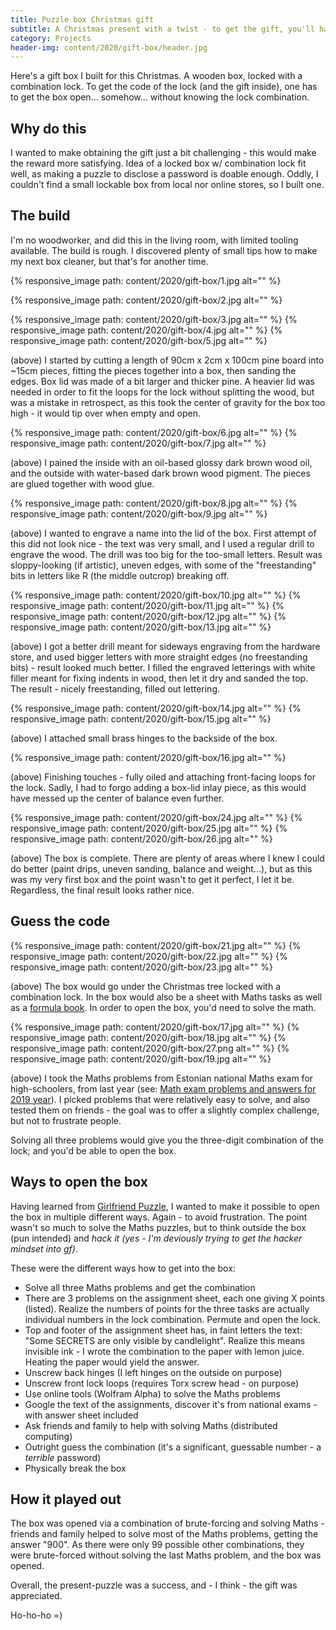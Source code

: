```yaml
---
title: Puzzle box Christmas gift
subtitle: A Christmas present with a twist - to get the gift, you'll have to hack the giftbox
category: Projects
header-img: content/2020/gift-box/header.jpg
---
```


Here's a gift box I built for this Christmas. A wooden box, locked with a combination lock. To get the code of the lock (and the gift inside),
one has to get the box open... somehow... without knowing the lock combination.


## Why do this

I wanted to make obtaining the gift just a bit challenging - this would make the reward more satisfying. Idea of a locked box w/ combination
lock fit well, as making a puzzle to disclose a password is doable enough. Oddly, I couldn't find a small lockable box from local nor
online stores, so I built one.

## The build

I'm no woodworker, and did this in the living room, with limited tooling available. The build is rough.
I discovered plenty of small tips how to make my next box cleaner, but that's for another time.



{% responsive_image path: content/2020/gift-box/1.jpg alt="" %}

{% responsive_image path: content/2020/gift-box/2.jpg alt="" %}

{% responsive_image path: content/2020/gift-box/3.jpg alt="" %}
{% responsive_image path: content/2020/gift-box/4.jpg alt="" %}
{% responsive_image path: content/2020/gift-box/5.jpg alt="" %}


(above) I started by cutting a length of 90cm x 2cm x 100cm pine board into ~15cm pieces, fitting the pieces together into a box, then sanding the edges.
Box lid was made of a bit larger and thicker pine. A heavier lid was needed in order to fit the loops for the lock without splitting the wood, but was a mistake in retrospect,
as this took the center of gravity for the box too high - it would tip over when empty and open.


{% responsive_image path: content/2020/gift-box/6.jpg alt="" %}
{% responsive_image path: content/2020/gift-box/7.jpg alt="" %}

(above) I pained the inside with an oil-based glossy dark brown wood oil, and the outside with water-based dark brown wood pigment. The pieces are glued together
with wood glue.

{% responsive_image path: content/2020/gift-box/8.jpg alt="" %}
{% responsive_image path: content/2020/gift-box/9.jpg alt="" %}

(above) I wanted to engrave a name into the lid of the box. First attempt of this did not look nice - the text was very small, and I used a regular drill to
engrave the wood. The drill was too big for the too-small letters. Result was sloppy-looking (if artistic), uneven edges, with some of the "freestanding" bits in letters like R (the middle outcrop) breaking off.

{% responsive_image path: content/2020/gift-box/10.jpg alt="" %}
{% responsive_image path: content/2020/gift-box/11.jpg alt="" %}
{% responsive_image path: content/2020/gift-box/12.jpg alt="" %}
{% responsive_image path: content/2020/gift-box/13.jpg alt="" %}

(above) I got a better drill meant for sideways engraving from the hardware store, and used bigger letters with more straight edges (no freestanding bits) - result looked much better.
I filled the engraved letterings with white filler meant for fixing indents in wood, then let it dry and sanded the top. The result - nicely freestanding, filled out lettering.

{% responsive_image path: content/2020/gift-box/14.jpg alt="" %}
{% responsive_image path: content/2020/gift-box/15.jpg alt="" %}

(above) I attached small brass hinges to the backside of the box.

{% responsive_image path: content/2020/gift-box/16.jpg alt="" %}

(above) Finishing touches - fully oiled and attaching front-facing loops for the lock. Sadly, I had to forgo adding a box-lid inlay piece, as this would have messed up the center of balance even further.

{% responsive_image path: content/2020/gift-box/24.jpg alt="" %}
{% responsive_image path: content/2020/gift-box/25.jpg alt="" %}
{% responsive_image path: content/2020/gift-box/26.jpg alt="" %}

(above) The box is complete. There are plenty of areas where I knew I could do better (paint drips, uneven sanding, balance and weight...), but as this was my very first box and the point
wasn't to get it perfect, I let it be. Regardless, the final result looks rather nice.

## Guess the code

{% responsive_image path: content/2020/gift-box/21.jpg alt="" %}
{% responsive_image path: content/2020/gift-box/22.jpg alt="" %}
{% responsive_image path: content/2020/gift-box/23.jpg alt="" %}

(above) The box would go under the Christmas tree locked with a combination lock.
In the box would also be a sheet with Maths tasks as well as a [formula book](https://www.rahvaraamat.ee/p/matemaatika-valemeid/29049/et?isbn=9789985025901).
In order to open the box, you'd need to solve the math.

{% responsive_image path: content/2020/gift-box/17.jpg alt="" %}
{% responsive_image path: content/2020/gift-box/18.jpg alt="" %}
{% responsive_image path: content/2020/gift-box/27.png alt="" %}
{% responsive_image path: content/2020/gift-box/19.jpg alt="" %}

(above) I took the Maths problems from Estonian national Maths exam for high-schoolers, from last year
(see: [Math exam problems and answers for 2019 year](https://www.innove.ee/eksamid-ja-testid/riigieksamid/riigieksamite-materjalid/)).
I picked problems that were relatively easy to solve, and also tested them on friends - the goal was to offer a slightly complex challenge, but not to frustrate people.

Solving all three problems would give you the three-digit combination of the lock; and you'd be able to open the box.


## Ways to open the box

Having learned from [Girlfriend Puzzle](/2017/girlfriend-puzzle), I wanted to make it possible to open the box in multiple different ways.
Again - to avoid frustration. The point wasn't so much to solve the Maths puzzles, but to think outside the box (pun intended) and _hack it_
_(yes - I'm deviously trying to get the hacker mindset into gf)_.

These were the different ways how to get into the box:

- Solve all three Maths problems and get the combination
- There are 3 problems on the assignment sheet, each one giving X points (listed).
  Realize the numbers of points for the three tasks are actually individual numbers in the lock combination. Permute and open the lock.
- Top and footer of the assignment sheet has, in faint letters the text: "Some SECRETS are only visible by candlelight".
  Realize this means invisible ink - I wrote the combination to the paper with lemon juice. Heating the paper would yield the answer.
- Unscrew back hinges (I left hinges on the outside on purpose)
- Unscrew front lock loops (requires Torx screw head - on purpose)
- Use online tools (Wolfram Alpha) to solve the Maths problems
- Google the text of the assignments, discover it's from national exams - with answer sheet included
- Ask friends and family to help with solving Maths (distributed computing)
- Outright guess the combination (it's a significant, guessable number - a _terrible_ password)
- Physically break the box

## How it played out

The box was opened via a combination of brute-forcing and solving Maths - friends and family helped to solve most of the Maths problems, getting the answer "900".
As there were only 99 possible other combinations, they were brute-forced without solving the last Maths problem, and the box was opened.

Overall, the present-puzzle was a success, and - I think - the gift was appreciated.

Ho-ho-ho =)

